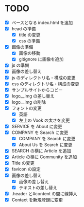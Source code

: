 # TODO

- [x] ベースとなる index.html を追加
- [x] head の準備
  - [x] title の変更
  - [x] css の準備
- [x] 画像の準備
  - [x] 画像の移動
  - [x] gitignore に画像を追加
- [x] js の準備
- [x] 画像の差し替え
- [x] js のディレクトリ名・構成の変更
- [x] css のディレクトリ名・構成の変更
- [x] サンプルサイトからコピー
- [x] logo\_\_img の差し替え
- [x] logo\_\_img の削除
- [x] フォントの変更
  - [x] 英語
  - [x] 左上の Vook の太さを変更
- [x] SERVICE を About に変更
- [x] COMPANY を Search に変更
  - [x] COMPANY を Search に変更
  - [x] About Us を Search に変更
- [x] SEARCH の横に Article を追加
- [x] Article の横に Community を追加
- [x] Title の変更
- [x] favicon の設定
- [x] 画像の差し替え
  - [x] 画像の差し替え
  - [x] テキストの差し替え
- [x] .header と#content の間に線挿入
- [x] Contact を新規登録に変更
